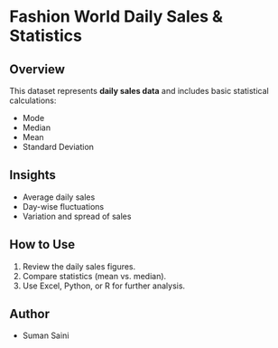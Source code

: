 # Fashion World Daily Sales & Statistics

## Overview
This dataset represents **daily sales data** and includes basic statistical calculations:
- Mode
- Median
- Mean
- Standard Deviation

## Insights
- Average daily sales
- Day-wise fluctuations
- Variation and spread of sales

## How to Use
1. Review the daily sales figures.
2. Compare statistics (mean vs. median).
3. Use Excel, Python, or R for further analysis.

## Author
- Suman Saini
